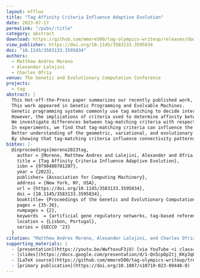 ```yaml
---
layout: efflux
title: "Tag Affinity Criteria Influence Adaptive Evolution"
date: 2023-07-17
permalink: "/pubs/:title"
category: abstract
download: https://github.com/mmore500/tag-olympics-writeup/releases/download/v2.1.2/tag-olympics-writeup.pdf
view_publisher: https://doi.org/10.1145/3583133.3595834
doi: "10.1145/3583133.3595834"
authors:
  - Matthew Andres Moreno
  - Alexander Lalejini
  - Charles Ofria
venue: The Genetic and Evolutionary Computation Conference
projects:
  - tag
abstract: |
  This Hot-off-the-Press paper summarizes our recently published work, "Matchmaker, Matchmaker, Make Me a Match: Geometric, Variational, and Evolutionary Implications of Criteria for Tag Affinity."
  This work appeared in Genetic Programming and Evolvable Machines.
  Genetic programming systems commonly use tag matching to decide interactions between system components.
  However, the implications of criteria used to determine affinity between tags with respect evolutionary dynamics have not been directly studied.
  We investigate differences between tag-matching criteria with respect to geometric constraint and variation generated under mutation.
  In experiments, we find that tag-matching criteria can influence the rate of adaptive evolution and the quality of evolved solutions.
  Better understanding of the geometric, variational, and evolutionary properties of tag-matching criteria will facilitate more effective incorporation of tag matching into genetic programming systems.
  By showing that tag-matching criteria influence connectivity patterns and evolutionary dynamics, our findings also raise fundamental questions about the properties of tag-matching systems in nature.
bibtex: |-
  @inproceedings{moreno2023tag,
    author = {Moreno, Matthew Andres and Lalejini, Alexander and Ofria, Charles},
    title = {Tag Affinity Criteria Influence Adaptive Evolution},
    isbn = {9798400701207},
    year = {2023},
    publisher= {Association for Computing Machinery},
    address = {New York, NY, USA},
    url = {https://doi.org/10.1145/3583133.3595834},
    doi = {10.1145/3583133.3595834},
    booktitle= {Proceedings of the Genetic and Evolutionary Computation Conference Companion},
    pages = {35-36},
    numpages = {2},
    keywords  = {artificial gene regulatory networks, tag-based referencing, genetic programming, module-based genetic programming, event-driven genetic programming},
    location = {Lisbon, Portugal},
    series = {GECCO '23}
  }
citation: "Matthew Andres Moreno, Alexander Lalejini, and Charles Ofria. 2023. Tag Affinity Criteria Influence Adaptive Evolution. In Proceedings of the Companion Conference on Genetic and Evolutionary Computation (GECCO '23 Companion). Association for Computing Machinery, New York, NY, USA, 35–36. https://doi.org/10.1145/3583133.3595834"
supporting_materials: |
  - [presentation](https://youtu.be/WwftoxuF3jU) [via YouTube <i class="icon-video"></i>](https://youtube.com)
  - [slides](https://docs.google.com/presentation/d/1-Qn5cpOpItj_KKy3qO4QXui3PJjn7eCRVRwRc0XkChk/) [via Google Slides](https://workspace.google.com/products/slides/)
  - [LaTeX source](https://github.com/mmore500/tag-olympics-writeup/tree/v2.1.2) [via GitHub <i class="icon-github-1"></i>](https://github.com/)
  - [primary publication](https://doi.org/10.1007/s10710-023-09448-0)
---
```

